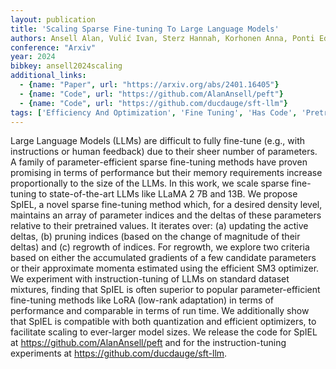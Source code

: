 ```yaml
---
layout: publication
title: 'Scaling Sparse Fine-tuning To Large Language Models'
authors: Ansell Alan, Vulić Ivan, Sterz Hannah, Korhonen Anna, Ponti Edoardo M.
conference: "Arxiv"
year: 2024
bibkey: ansell2024scaling
additional_links:
  - {name: "Paper", url: "https://arxiv.org/abs/2401.16405"}
  - {name: "Code", url: "https://github.com/AlanAnsell/peft"}
  - {name: "Code", url: "https://github.com/ducdauge/sft-llm"}
tags: ['Efficiency And Optimization', 'Fine Tuning', 'Has Code', 'Pretraining Methods', 'Pruning', 'Quantization', 'Training Techniques']
---
```

Large Language Models (LLMs) are difficult to fully fine-tune (e.g., with instructions or human feedback) due to their sheer number of parameters. A family of parameter-efficient sparse fine-tuning methods have proven promising in terms of performance but their memory requirements increase proportionally to the size of the LLMs. In this work, we scale sparse fine-tuning to state-of-the-art LLMs like LLaMA 2 7B and 13B. We propose SpIEL, a novel sparse fine-tuning method which, for a desired density level, maintains an array of parameter indices and the deltas of these parameters relative to their pretrained values. It iterates over: (a) updating the active deltas, (b) pruning indices (based on the change of magnitude of their deltas) and (c) regrowth of indices. For regrowth, we explore two criteria based on either the accumulated gradients of a few candidate parameters or their approximate momenta estimated using the efficient SM3 optimizer. We experiment with instruction-tuning of LLMs on standard dataset mixtures, finding that SpIEL is often superior to popular parameter-efficient fine-tuning methods like LoRA (low-rank adaptation) in terms of performance and comparable in terms of run time. We additionally show that SpIEL is compatible with both quantization and efficient optimizers, to facilitate scaling to ever-larger model sizes. We release the code for SpIEL at https://github.com/AlanAnsell/peft and for the instruction-tuning experiments at https://github.com/ducdauge/sft-llm.
